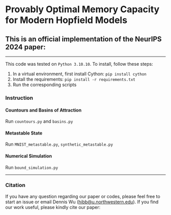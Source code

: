 # Provably Optimal Memory Capacity for Modern Hopfield Models
## This is an official implementation of the NeurIPS 2024 paper: 

----------


This code was tested on `Python 3.10.10`. To install, follow these steps:

1. In a virtual environment, first install Cython: `pip install cython`
2. Install the requirements: `pip install -r requirements.txt`
3. Run the corresponding scripts

### Instruction

#### Countours and Basins of Attraction
Run `countours.py` and `basins.py` 

#### Metastable State
Run `MNIST_metastable.py`, `synthetic_metastable.py`

#### Numerical Simulation
Run `bound_simulation.py`

----------


### Citation

If you have any question regarding our paper or codes, please feel free to start an issue or email Dennis Wu (hibb@u.northwestern.edu).
If you find our work useful, please kindly cite our paper:

